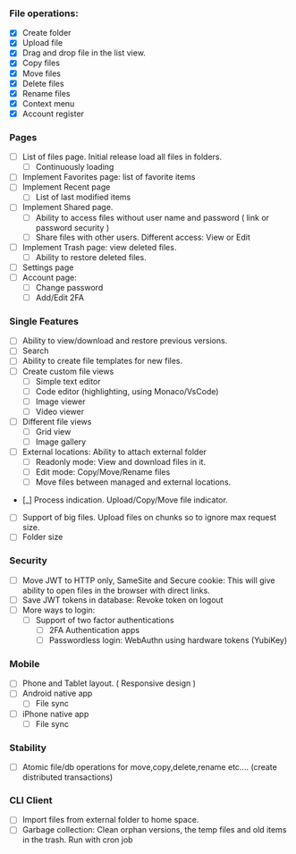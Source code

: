 ### File operations:
- [x] Create folder
- [x] Upload file
- [X] Drag and drop file in the list view.
- [x] Copy files
- [x] Move files
- [X] Delete files
- [x] Rename files
- [x] Context menu
- [X] Account register

### Pages
- [ ] List of files page. Initial release load all files in folders.
    - [ ] Continuously loading
- [ ] Implement Favorites page: list of favorite items
- [ ] Implement Recent page
    - [ ] List of last modified items
- [ ] Implement Shared page.
    - [ ] Ability to access files without user name and password ( link or password security )
    - [ ] Share files with other users. Different access: View or Edit
- [ ] Implement Trash page: view deleted files.
    - [ ] Ability to restore deleted files. 
- [ ] Settings page
- [ ] Account page:
  - [ ] Change password
  - [ ] Add/Edit 2FA 

### Single Features 
- [ ] Ability to view/download and restore previous versions. 
- [ ] Search
- [ ] Ability to create file templates for new files.
- [ ] Create custom file views
    - [ ] Simple text editor 
    - [ ] Code editor (highlighting, using Monaco/VsCode)
    - [ ] Image viewer 
    - [ ] Video viewer
- [ ] Different file views
  - [ ] Grid view
  - [ ] Image gallery
- [ ] External locations: Ability to attach external folder
    - [ ] Readonly mode: View and download files in it.
    - [ ] Edit mode: Copy/Move/Rename files
    - [ ] Move files between managed and external locations.
- [_] Process indication. Upload/Copy/Move file indicator.
- [ ] Support of big files. Upload files on chunks so to ignore max request size.
- [ ] Folder size

### Security
- [ ] Move JWT to HTTP only, SameSite and Secure cookie: This will give ability to open files in the browser with direct links.
- [ ] Save JWT tokens in database: Revoke token on logout
- [ ] More ways to login:
    - [ ] Support of two factor authentications
      - [ ] 2FA Authentication apps
      - [ ] Passwordless login: WebAuthn using hardware tokens (YubiKey)

### Mobile
- [ ] Phone and Tablet layout. ( Responsive design )
- [ ] Android native app
    - [ ] File sync
- [ ] iPhone native app
    - [ ] File sync

### Stability
- [ ] Atomic file/db operations for move,copy,delete,rename etc.... (create distributed transactions)

### CLI Client
- [ ] Import files from external folder to home space.
- [ ] Garbage collection: Clean orphan versions, the temp files and old items in the trash. Run with cron job